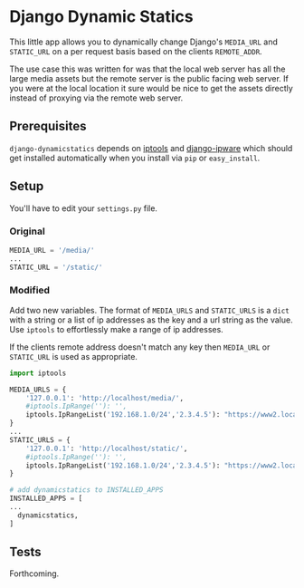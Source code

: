 # Django Dynamic Statics

This little app allows you to dynamically change Django's `MEDIA_URL` and
`STATIC_URL` on a per request basis based on the clients `REMOTE_ADDR`.

The use case this was written for was that the local web server has all
the large media assets but the remote server is the public facing web
server. If you were at the local location it sure would be nice to get
the assets directly instead of proxying via the remote web server.

## Prerequisites

`django-dynamicstatics` depends on
[iptools](https://github.com/bd808/python-iptools) and
[django-ipware](https://github.com/un33k/django-ipware) which should get
installed automatically when you install via `pip` or `easy_install`.

## Setup

You'll have to edit your `settings.py` file.

### Original

```python
MEDIA_URL = '/media/'
...
STATIC_URL = '/static/'
```

### Modified

Add two new variables. The format of `MEDIA_URLS` and `STATIC_URLS` is
a `dict` with a string or a list of ip addresses as the key and a url
string as the value. Use `iptools` to effortlessly make a range of ip
addresses.

If the clients remote address doesn't match any key then `MEDIA_URL` or
`STATIC_URL` is used as appropriate.

```python
import iptools

MEDIA_URLS = {
    '127.0.0.1': 'http://localhost/media/',
    #iptools.IpRange(''): '',
    iptools.IpRangeList('192.168.1.0/24','2.3.4.5'): "https://www2.local/media/",
}
...
STATIC_URLS = {
    '127.0.0.1': 'http://localhost/static/',
    #iptools.IpRange(''): '',
    iptools.IpRangeList('192.168.1.0/24','2.3.4.5'): "https://www2.local/static/",
}

# add dynamicstatics to INSTALLED_APPS
INSTALLED_APPS = [
...
  dynamicstatics,
]
```

## Tests

Forthcoming.

